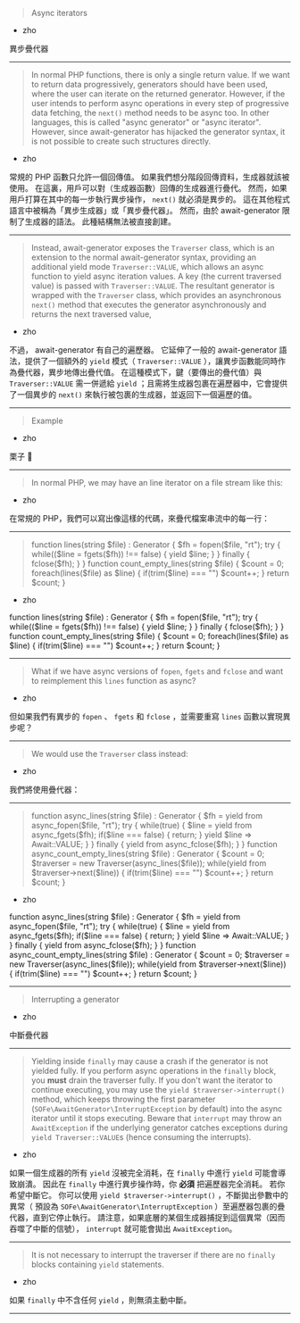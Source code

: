 > Async iterators
   * zho

異步疊代器

***
> In normal PHP functions, there is only a single return value\.
> If we want to return data progressively,
> generators should have been used,
> where the user can iterate on the returned generator\.
> However, if the user intends to perform async operations
> in every step of progressive data fetching,
> the `next()` method needs to be async too\.
> In other languages, this is called \"async generator\" or \"async iterator\"\.
> However, since await\-generator has hijacked the generator syntax,
> it is not possible to create such structures directly\.
   * zho

常規的 PHP 函數只允許一個回傳值。
如果我們想分階段回傳資料，生成器就該被使用。
在這裏，用戶可以對（生成器函數）回傳的生成器進行疊代。
然而，如果用戶打算在其中的每一步執行異步操作， `next()` 就必須是異步的。
這在其他程式語言中被稱為「異步生成器」或「異步疊代器」。
然而，由於 await\-generator 限制了生成器的語法。
此種結構無法被直接創建。

***
> Instead, await\-generator exposes the `Traverser` class,
> which is an extension to the normal await\-generator syntax,
> providing an additional yield mode `Traverser::VALUE`,
> which allows an async function to yield async iteration values\.
> A key \(the current traversed value\) is passed with `Traverser::VALUE`\.
> The resultant generator is wrapped with the `Traverser` class,
> which provides an asynchronous `next()` method that
> executes the generator asynchronously and returns the next traversed value,
   * zho

不過， await\-generator 有自己的遍歷器。
它延伸了一般的 await\-generator 語法，提供了一個額外的 `yield` 模式（ `Traverser::VALUE` ），讓異步函數能同時作為疊代器，異步地傳出疊代值。
在這種模式下，鍵（要傳出的疊代值）與 `Traverser::VALUE` 需一併遞給 `yield` ；且需將生成器包裹在遍歷器中，它會提供了一個異步的 `next()` 來執行被包裹的生成器，並返回下一個遍歷的值。

***
> Example
   * zho

栗子 🌰

***
> In normal PHP, we may have an line iterator on a file stream like this\:
   * zho

在常規的 PHP，我們可以寫出像這樣的代碼，來疊代檔案串流中的每一行：

***
> function lines\(string \$file\) \: Generator \{&#10;&#9;\$fh \= fopen\(\$file, \"rt\"\)\;&#10;&#9;try \{&#10;&#9;&#9;while\(\(\$line \= fgets\(\$fh\)\) !\=\= false\) \{&#10;&#9;&#9;&#9;yield \$line\;&#10;&#9;&#9;\}&#10;&#9;\} finally \{&#10;&#9;&#9;fclose\(\$fh\)\;&#10;&#9;\}&#10;\}&#10;&#10;function count\_empty\_lines\(string \$file\) \{&#10;&#9;\$count \= 0\;&#10;&#9;foreach\(lines\(\$file\) as \$line\) \{&#10;&#9;&#9;if\(trim\(\$line\) \=\=\= \"\"\) \$count\+\+\;&#10;&#9;\}&#10;&#9;return \$count\;&#10;\}&#10;
   * zho

function lines\(string \$file\) \: Generator \{&#10;&#9;\$fh \= fopen\(\$file, \"rt\"\)\;&#10;&#9;try \{&#10;&#9;&#9;while\(\(\$line \= fgets\(\$fh\)\) !\=\= false\) \{&#10;&#9;&#9;&#9;yield \$line\;&#10;&#9;&#9;\}&#10;&#9;\} finally \{&#10;&#9;&#9;fclose\(\$fh\)\;&#10;&#9;\}&#10;\}&#10;&#10;function count\_empty\_lines\(string \$file\) \{&#10;&#9;\$count \= 0\;&#10;&#9;foreach\(lines\(\$file\) as \$line\) \{&#10;&#9;&#9;if\(trim\(\$line\) \=\=\= \"\"\) \$count\+\+\;&#10;&#9;\}&#10;&#9;return \$count\;&#10;\}&#10;

***
> What if we have async versions of `fopen`, `fgets` and `fclose`
> and want to reimplement this `lines` function as async?
   * zho

但如果我們有異步的 `fopen` 、 `fgets` 和 `fclose` ，並需要重寫 `lines` 函數以實現異步呢？

***
> We would use the `Traverser` class instead\:
   * zho

我們將使用疊代器：

***
> function async\_lines\(string \$file\) \: Generator \{&#10;&#9;\$fh \= yield from async\_fopen\(\$file, \"rt\"\)\;&#10;&#9;try \{&#10;&#9;&#9;while\(true\) \{&#10;&#9;&#9;&#9;\$line \= yield from async\_fgets\(\$fh\)\;&#10;&#9;&#9;&#9;if\(\$line \=\=\= false\) \{&#10;&#9;&#9;&#9;&#9;return\;&#10;&#9;&#9;&#9;\}&#10;&#9;&#9;&#9;yield \$line \=\> Await\:\:VALUE\;&#10;&#9;&#9;\}&#10;&#9;\} finally \{&#10;&#9;&#9;yield from async\_fclose\(\$fh\)\;&#10;&#9;\}&#10;\}&#10;&#10;function async\_count\_empty\_lines\(string \$file\) \: Generator \{&#10;&#9;\$count \= 0\;&#10;&#10;&#9;\$traverser \= new Traverser\(async\_lines\(\$file\)\)\;&#10;&#9;while\(yield from \$traverser\-\>next\(\$line\)\) \{&#10;&#9;&#9;if\(trim\(\$line\) \=\=\= \"\"\) \$count\+\+\;&#10;&#9;\}&#10;&#10;&#9;return \$count\;&#10;\}&#10;
   * zho

function async\_lines\(string \$file\) \: Generator \{&#10;&#9;\$fh \= yield from async\_fopen\(\$file, \"rt\"\)\;&#10;&#9;try \{&#10;&#9;&#9;while\(true\) \{&#10;&#9;&#9;&#9;\$line \= yield from async\_fgets\(\$fh\)\;&#10;&#9;&#9;&#9;if\(\$line \=\=\= false\) \{&#10;&#9;&#9;&#9;&#9;return\;&#10;&#9;&#9;&#9;\}&#10;&#9;&#9;&#9;yield \$line \=\> Await\:\:VALUE\;&#10;&#9;&#9;\}&#10;&#9;\} finally \{&#10;&#9;&#9;yield from async\_fclose\(\$fh\)\;&#10;&#9;\}&#10;\}&#10;&#10;function async\_count\_empty\_lines\(string \$file\) \: Generator \{&#10;&#9;\$count \= 0\;&#10;&#10;&#9;\$traverser \= new Traverser\(async\_lines\(\$file\)\)\;&#10;&#9;while\(yield from \$traverser\-\>next\(\$line\)\) \{&#10;&#9;&#9;if\(trim\(\$line\) \=\=\= \"\"\) \$count\+\+\;&#10;&#9;\}&#10;&#10;&#9;return \$count\;&#10;\}&#10;

***
> Interrupting a generator
   * zho

中斷疊代器

***
> Yielding inside `finally` may cause a crash
> if the generator is not yielded fully\.
> If you perform async operations in the `finally` block,
> you __must__ drain the traverser fully\.
> If you don\'t want the iterator to continue executing,
> you may use the `yield $traverser->interrupt()` method,
> which keeps throwing the first parameter
> \(`SOFe\AwaitGenerator\InterruptException` by default\)
> into the async iterator until it stops executing\.
> Beware that `interrupt` may throw an `AwaitException`
> if the underlying generator catches exceptions during `yield Traverser::VALUE`s
> \(hence consuming the interrupts\)\.
   * zho

如果一個生成器的所有 `yield` 沒被完全消耗，在 `finally` 中進行 `yield` 可能會導致崩潰。
因此在 `finally` 中進行異步操作時，你 __必須__ 把遍歷器完全消耗。
若你希望中斷它。
你可以使用 `yield $traverser->interrupt()` ，不斷拋出參數中的異常（ 預設為 `SOFe\AwaitGenerator\InterruptException` ）至遍歷器包裹的疊代器，直到它停止執行。
請注意，如果底層的某個生成器捕捉到這個異常（因而吞噬了中斷的信號）， `interrupt` 就可能會拋出 `AwaitException`。

***
> It is not necessary to interrupt the traverser
> if there are no `finally` blocks containing `yield` statements\.
   * zho

如果 `finally` 中不含任何 `yield` ，則無須主動中斷。

***